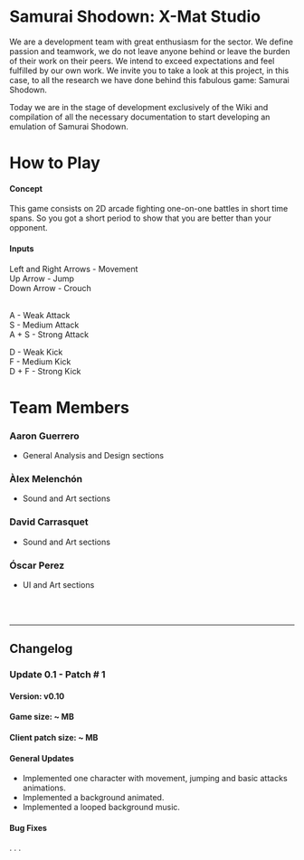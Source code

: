 # Samurai Shodown: X-Mat Studio

We are a development team with great enthusiasm for the sector. We define passion and teamwork, we do not leave anyone behind or leave the burden of their work on their peers. We intend to exceed expectations and feel fulfilled by our own work. We invite you to take a look at this project, in this case, to all the research we have done behind this fabulous game: Samurai Shodown.

Today we are in the stage of development exclusively of the Wiki and compilation of all the necessary documentation to start developing an emulation of Samurai Shodown.

# How to Play

#### Concept
This game consists on 2D arcade fighting one-on-one battles in short time spans. So you got a short period to show that you are better than your opponent.

#### Inputs
Left and Right Arrows - Movement <br>
Up Arrow - Jump <br>
Down Arrow - Crouch <br> <br>

A - Weak Attack <br>
S - Medium Attack <br>
A + S - Strong Attack <br>

D - Weak Kick <br>
F - Medium Kick <br>
D + F - Strong Kick <br>


# Team Members
### Aaron Guerrero
* General Analysis and Design sections

### Àlex Melenchón
* Sound and Art sections

### David Carrasquet
* Sound and Art sections

### Óscar Perez
* UI and Art sections

<br><br>

_________________________________________________________________________________________________________________________________

## Changelog

### Update 0.1 - Patch # 1
#### Version: v0.10
#### Game size: ~ MB
#### Client patch size: ~ MB

#### General Updates
- Implemented one character with movement, jumping and basic attacks animations.
- Implemented a background animated.
- Implemented a looped background music.

#### Bug Fixes

. . .
